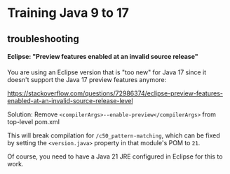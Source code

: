 # Training Java 9 to 17

## troubleshooting

#### Eclipse: "Preview features enabled at an invalid source release"

You are using an Eclipse version that is "too new" for Java 17 since it doesn't support the Java 17 preview
features anymore:

https://stackoverflow.com/questions/72986374/eclipse-preview-features-enabled-at-an-invalid-source-release-level

Solution: Remove `<compilerArgs>--enable-preview</compilerArgs>` from top-level pom.xml

This will break compilation for `/c50_pattern-matching`, which can be fixed by setting the `<version.java>` property
in that module's POM to `21`. 

Of course, you need to have a Java 21 JRE configured in Eclipse for this to work.